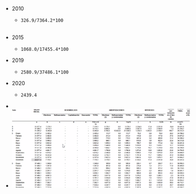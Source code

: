 - 2010
	- ```calc
	  326.9/7364.2*100
	  
	  
	  ```
- 2015
	- ```calc
	  1068.0/17455.4*100
	  ```
- 2019
	- ```calc
	  2580.9/37486.1*100
	  ```
- 2020
	- ```calc
	  2439.4
	  ```
-
- ![image.png](../assets/image_1642466710060_0.png)